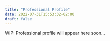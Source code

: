 ```yaml
---
title: "Professional Profile"
date: 2022-07-31T15:53:32+02:00
draft: false
---
```

WIP: Professional profile will appear here soon...
